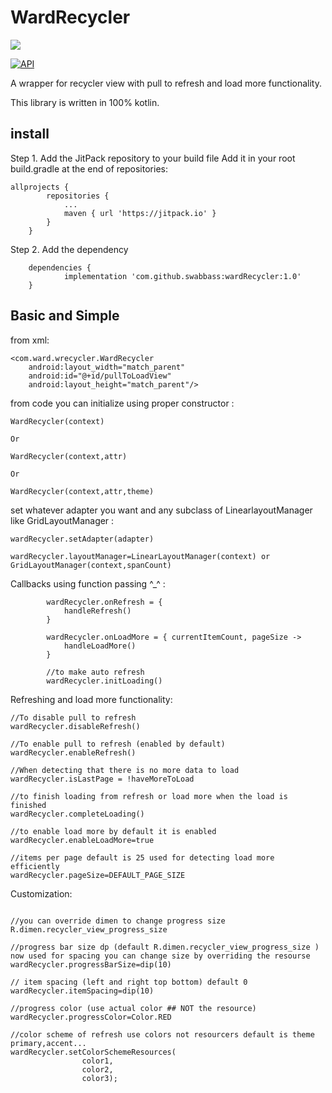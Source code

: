 
# WardRecycler

[![](https://jitpack.io/v/swabbass/wardRecycler.svg)](https://jitpack.io/#swabbass/wardRecycler) 

[![API](https://img.shields.io/badge/API-21%2B-brightgreen.svg?style=flat)](https://android-arsenal.com/api?level=21)

A wrapper for recycler view with pull to refresh and load more functionality.

This library is written in 100% kotlin.

## install

Step 1. Add the JitPack repository to your build file
Add it in your root build.gradle at the end of repositories:

```
allprojects {
		repositories {
			...
			maven { url 'https://jitpack.io' }
		}
	}
```

Step 2. Add the dependency

```
	dependencies {
	        implementation 'com.github.swabbass:wardRecycler:1.0'
	}
```

## Basic and Simple

from xml:
```
<com.ward.wrecycler.WardRecycler
    android:layout_width="match_parent"
    android:id="@+id/pullToLoadView"
    android:layout_height="match_parent"/>
```

from code you can initialize using proper constructor :

```
WardRecycler(context)

Or

WardRecycler(context,attr)

Or

WardRecycler(context,attr,theme)
```

set whatever adapter you want and any subclass of LinearlayoutManager like GridLayoutManager :

```
wardRecycler.setAdapter(adapter)

wardRecycler.layoutManager=LinearLayoutManager(context) or GridLayoutManager(context,spanCount)
```

Callbacks using function passing ^_^ :

```
        wardRecycler.onRefresh = {
            handleRefresh()
        }
       
        wardRecycler.onLoadMore = { currentItemCount, pageSize ->
            handleLoadMore()
        }
        
        //to make auto refresh 
        wardRecycler.initLoading()
```

Refreshing and load more functionality:

```
//To disable pull to refresh
wardRecycler.disableRefresh()

//To enable pull to refresh (enabled by default)
wardRecycler.enableRefresh()

//When detecting that there is no more data to load
wardRecycler.isLastPage = !haveMoreToLoad

//to finish loading from refresh or load more when the load is finished
wardRecycler.completeLoading()

//to enable load more by default it is enabled
wardRecycler.enableLoadMore=true

//items per page default is 25 used for detecting load more efficiently
wardRecycler.pageSize=DEFAULT_PAGE_SIZE
```

Customization:

```

//you can override dimen to change progress size 
R.dimen.recycler_view_progress_size

//progress bar size dp (default R.dimen.recycler_view_progress_size ) now used for spacing you can change size by overriding the resourse
wardRecycler.progressBarSize=dip(10)

// item spacing (left and right top bottom) default 0
wardRecycler.itemSpacing=dip(10)

//progress color (use actual color ## NOT the resource)
wardRecycler.progressColor=Color.RED

//color scheme of refresh use colors not resourcers default is theme primary,accent...
wardRecycler.setColorSchemeResources(
                color1,
                color2,
                color3);
```
